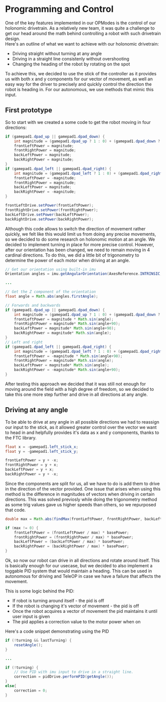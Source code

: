 # Programming and Control

One of the key features implemented in our OPModes is the control of our holonomic drivetrain. As a relatively new team, it was quite a challenge to get our head around the math behind controlling a robot with such drivetrain design.  
Here's an outline of what we want to achieve with our holonomic drivetrain:

* Driving straight without turning at any angle
* Driving in a straight line consistenly without overshooting
* Changing the heading of the robot by rotating on the spot

To achieve this, we decided to use the stick of the controller as it provides us with both x and y components for our vector of movement, as well an easy way for the driver to precisely and quickly control the direction the robot is heading in. For our autonomous, we use methods that mimic this input.

## First prototype

So to start with we created a some code to get the robot moving in four directions:

``` java
if (gamepad1.dpad_up || gamepad1.dpad_down) {
    int magnitude = (gamepad1.dpad_up ? 1 : 0) + (gamepad1.dpad_down ? -1 : 0);
    frontLeftPower = magnitude;
    frontRightPower = magnitude;
    backLeftPower = magnitude;
    backRightPower = magnitude;
}
if (gamepad1.dpad_left || gamepad1.dpad_right) {
    int magnitude = (gamepad1.dpad_left ? 1 : 0) + (gamepad1.dpad_right ? -1 : 0);
    frontLeftPower = -magnitude;
    frontRightPower = magnitude;
    backLeftPower = magnitude;
    backRightPower = -magnitude;
}

frontLeftDrive.setPower(frontLeftPower);
frontRightDrive.setPower(frontRightPower);
backLeftDrive.setPower(backLeftPower);
backRightDrive.setPower(backRightPower);
```

Although this code allows to switch the direction of movement rather quickly, we felt like this would limit us from doing any precise movements, so we decided to do some research on holonomic motion at an angle. We decided to implement turning in place for more precise control. However, after our orientation has been changed, we need to remain moving in 4 cardinal directions. To do this, we did a little bit of trigonometry to determine the power of each motor when driving at an angle.

```java
// Get our orientation using built-in imu
Orientation angles = imu.getAngularOrientation(AxesReference.INTRINSIC, AxesOrder.ZYX, AngleUnit.RADIANS);

...

// Get the Z component of the orientation
float angle = Math.abs(angles.firstAngle);

// Forwards and backwards
if (gamepad1.dpad_up || gamepad1.dpad_down) {
    int magnitude = (gamepad1.dpad_up ? 1 : 0) + (gamepad1.dpad_down ? -1 : 0);
    frontLeftPower = magnitude * Math.sin(angle);
    frontRightPower = magnitude* Math.sin(angle+90);
    backLeftPower = magnitude* Math.sin(angle+90);
    backRightPower = magnitude* Math.sin(angle);
}
// Left and right
if (gamepad1.dpad_left || gamepad1.dpad_right) {
    int magnitude = (gamepad1.dpad_left ? 1 : 0) + (gamepad1.dpad_right ? -1 : 0);
    frontLeftPower = -magnitude * Math.sin(angle+90);
    frontRightPower = magnitude* Math.sin(angle);
    backLeftPower = magnitude* Math.sin(angle);
    backRightPower = -magnitude* Math.sin(angle+90);
}
```

After testing this approach we decided that it was still not enough for moving around the field with a high degree of freedom, so we decided to take this one more step further and drive in all directions at any angle.

## Driving at any angle

To be able to drive at any angle in all possible directions we had to reassign our input to the stick, as it allowed greater control over the vector we want to head in and helpfully provides it's data as x and y components, thanks to the FTC library.

```java
float x = -gamepad1.left_stick_x;
float y = -gamepad1.left_stick_y;

frontLeftPower = y + -x;
frontRightPower = y + x;
backLeftPower = y + x;
backRightPower = y + -x;
```

Since the components are split for us, all we have to do is add them to drive in the direction of the vector provided. One issue that arises when using this method is the difference in magnitudes of vectors when driving in certain directions. This was solved previosly while doing the trigonometry method as some trig values gave us higher speeds than others, so we repurposed that code.

```java
double max = Math.abs(findMax(frontLeftPower, frontRightPower, backLeftPower, backRightPower));

if (max != 0) {
    frontLeftPower = (frontLeftPower / max) * basePower;
    frontRightPower = (frontRightPower / max) * basePower;
    backLeftPower = (backLeftPower / max) * basePower;
    backRightPower = (backRightPower / max) * basePower;
}
```

Ok, so now our robot can drive in all directions and rotate around itself. This is basically enough for our usecase, but we decided to also implement a toggable PID system that would maintain a heading. This can be used in autonomous for driving and TeleOP in case we have a failure that affects the movement.

This is some logic behind the PID:

* If robot is turning around itself - the pid is off
* If the robot is changing it's vector of movement - the pid is off
* Once the robot acquires a vector of movement the pid maintains it until user input is given
* The pid applies a correction value to the motor power when on

Here's a code snippet demonstrating using the PID

```java
if (!turning && lastTurning) {
    resetAngle();
}

...

if (!turning) {
    // Use PID with imu input to drive in a straight line.
    correction = pidDrive.performPID(getAngle());
}
else{
    correction = 0;
}
```
